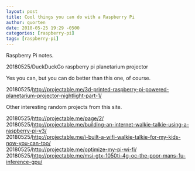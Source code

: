 ```yaml
---
layout: post
title: Cool things you can do with a Raspberry Pi
author: quorten
date: 2018-05-25 19:29 -0500
categories: [raspberry-pi]
tags: [raspberry-pi]
---
```


Raspberry Pi notes.

20180525/DuckDuckGo raspberry pi planetarium projector

Yes you can, but you can do better than this one, of course.

20180525/http://projectable.me/3d-printed-raspberry-pi-powered-planetarium-projector-nightlight-part-1/

Other interesting random projects from this site.

20180525/http://projectable.me/page/2/  
20180525/http://projectable.me/building-an-internet-walkie-talkie-using-a-raspberry-pi-v3/  
20180525/http://projectable.me/i-built-a-wifi-walkie-talkie-for-my-kids-now-you-can-too/  
20180525/http://projectable.me/optimize-my-pi-wi-fi/  
20180525/http://projectable.me/msi-gtx-1050ti-4g-oc-the-poor-mans-1u-inference-gpu/
